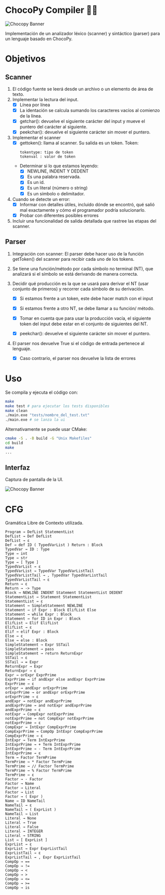 
# ChocoPy Compiler 🍫🐍

![Chocopy Banner](https://i.postimg.cc/NFWFJRty/chocopybanner.png)

Implementación de un analizador léxico (scanner) y sintáctico (parser) para un lenguaje basado en ChocoPy.
# Objetivos
## Scanner
1. El código fuente se leerá desde un archivo o un elemento de área de texto.
2. Implementar la lectura del input.
    - [x] Línea por línea
    - [x] La identación se calcula sumando los caracteres vacíos al comienzo de la línea.
    - [x] getchar(): devuelve el siguiente carácter del input y mueve el puntero del carácter al siguiente.
    - [x] peekchar(): devuelve el siguiente carácter sin mover el puntero. 

3. Implementar el scanner
    - [x] gettoken(): llama al scanner. Su salida es un token.
        Token:
        ```
        tokentype: tipo de token 
        tokenval : valor de token
        ```
    - Determinar si lo que estamos leyendo:
        - [x] NEWLINE, INDENT  Y DEDENT
        - [x] Es una palabra reservada.
        - [x] Es un id.
        - [x] Es un literal (número o string)
        - [x] Es un símbolo o delimitador.

4. Cuando se detecte un error:
    - [x] Informar con detalles útiles, incluido dónde se encontró, qué salió mal exactamente y cómo el programador podría solucionarlo.
    - [x] Probar con diferentes posibles errores  

5. Incluir una funcionalidad de salida detallada que rastree las etapas del scanner.

## Parser
1. Integración con scanner: El parser debe hacer uso de la función getToken() del scanner para recibir cada uno de los tokens.
2. Se tiene una función/método por cada símbolo no terminal (NT), que analizará si el símbolo se está derivando de manera correcta.
3. Decidir qué producción es la que se usará para derivar el NT (usar conjunto de primeros) y recorrer cada símbolo de su derivación.

    - [x] Si estamos frente a un token, este debe hacer match con el input
    - [x] Si estamos frente a otro NT, se debe llamar a su función/ método.
    - [x] Tomar en cuenta que para usar la producción vacía, el siguiente
    token del input debe estar en el conjunto de siguientes del NT.

    - [x] peekchar(): devuelve el siguiente carácter sin mover el puntero. 

3. El parser nos devuelve True si el código de entrada pertenece al lenguaje.
    - [x] Caso contrario, el parser nos devuelve la lista de errores


# Uso

Se compila y ejecuta el código con: 

```bash
make
make test # para ejecutar los tests disponibles
make clean
./main.exe "tests/nombre_del_test.txt"
./main.exe # se lanza la ui
```

Alternativamente se puede usar CMake:

```bash
cmake -S . -B build -G "Unix Makefiles"
cd build
make
...
```
## Interfaz
Captura de pantalla de la UI.

![Chocopy Banner](https://i.postimg.cc/6QqD5d07/usage-Console.png)

# CFG
Gramática Libre de Contexto utilizada.
```plaintext
Program → DefList StatementList
DefList → Def DefList
DefList → ε
Def → def ID ( TypedVarList ) Return : Block
TypedVar → ID : Type
Type → int
Type → str
Type → [ Type ]
TypedVarList → ε
TypedVarList → TypedVar TypedVarListTail
TypedVarListTail → , TypedVar TypedVarListTail
TypedVarListTail → ε
Return → ε
Return → -> Type
Block → NEWLINE INDENT Statement StatementList DEDENT
StatementList → Statement StatementList
StatementList → ε
Statement → SimpleStatement NEWLINE
Statement → if Expr : Block ElifList Else
Statement → while Expr : Block
Statement → for ID in Expr : Block
ElifList → Elif ElifList
ElifList → ε
Elif → elif Expr : Block
Else → ε
Else → else : Block
SimpleStatement → Expr SSTail
SimpleStatement → pass
SimpleStatement → return ReturnExpr
SSTail → ε
SSTail → = Expr
ReturnExpr → Expr
ReturnExpr → ε
Expr → orExpr ExprPrime
ExprPrime → if andExpr else andExpr ExprPrime
ExprPrime → ε
orExpr → andExpr orExprPrime
orExprPrime → or andExpr orExprPrime
orExprPrime → ε
andExpr → notExpr andExprPrime
andExprPrime → and notExpr andExprPrime
andExprPrime → ε
notExpr → CompExpr notExprPrime
notExprPrime → not CompExpr notExprPrime
notExprPrime → ε
CompExpr → IntExpr CompExprPrime
CompExprPrime → CompOp IntExpr CompExprPrime
CompExprPrime → ε
IntExpr → Term IntExprPrime
IntExprPrime → + Term IntExprPrime
IntExprPrime → - Term IntExprPrime
IntExprPrime → ε
Term → Factor TermPrime
TermPrime → * Factor TermPrime
TermPrime → // Factor TermPrime
TermPrime → % Factor TermPrime
TermPrime → ε
Factor → - Factor
Factor → Name
Factor → Literal
Factor → List
Factor → ( Expr )
Name → ID NameTail
NameTail → ε
NameTail → ( ExprList )
NameTail → List
Literal → None
Literal → True
Literal → False
Literal → INTEGER
Literal → STRING
List → [ ExprList ]
ExprList → ε
ExprList → Expr ExprListTail
ExprListTail → ε
ExprListTail → , Expr ExprListTail
CompOp → ==
CompOp → !=
CompOp → <
CompOp → >
CompOp → <=
CompOp → >=
CompOp → is
```